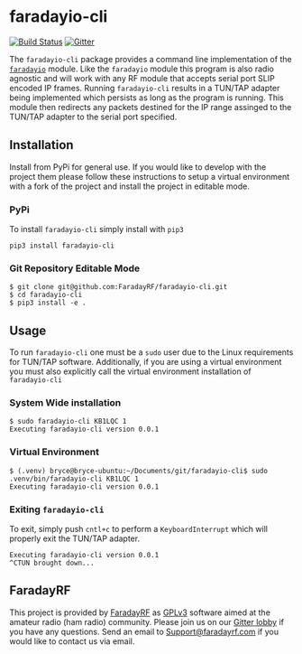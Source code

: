 # faradayio-cli
[![Build Status](https://travis-ci.org/FaradayRF/faradayio-cli.svg?branch=master)](https://travis-ci.org/FaradayRF/faradayio-cli) [![Gitter](https://img.shields.io/gitter/room/nwjs/nw.js.svg)](https://gitter.im/FaradayRF/Lobby)

The `faradayio-cli` package provides a command line implementation of the [`faradayio`](https://github.com/FaradayRF/faradayio) module. Like the `faradayio` module this program is also radio agnostic and will work with any RF module that accepts serial port SLIP encoded IP frames. Running `faradayio-cli` results in a TUN/TAP adapter being implemented which persists as long as the program is running. This module then redirects any packets destined for the IP range assinged to the TUN/TAP adapter to the serial port specified.
## Installation
Install from PyPi for general use. If you would like to develop with the project them please follow these instructions to setup a virtual environment with a fork of the project and install the project in editable mode.
### PyPi
To install `faradayio-cli` simply install with `pip3`
```
pip3 install faradayio-cli
```
### Git Repository Editable Mode
```
$ git clone git@github.com:FaradayRF/faradayio-cli.git
$ cd faradayio-cli
$ pip3 install -e .
```
## Usage
To run `faradayio-cli` one must be a `sudo` user due to the Linux requirements for TUN/TAP software. Additionally, if you are using a virtual environment you must also explicitly call the virtual environment installation of `faradayio-cli`

### System Wide installation
```
$ sudo faradayio-cli KB1LQC 1
Executing faradayio-cli version 0.0.1
```
### Virtual Environment
```
$ (.venv) bryce@bryce-ubuntu:~/Documents/git/faradayio-cli$ sudo .venv/bin/faradayio-cli KB1LQC 1
Executing faradayio-cli version 0.0.1
```
### Exiting `faradayio-cli`
To exit, simply push `cntl+c` to perform a `KeyboardInterrupt` which will properly exit the TUN/TAP adapter.
```
Executing faradayio-cli version 0.0.1
^CTUN brought down...
```
## FaradayRF
This project is provided by [FaradayRF](https://www.faradayrf.com) as [GPLv3](https://github.com/FaradayRF/faradayio/blob/master/LICENSE) software aimed at the amateur radio (ham radio) community. Please join us on our [Gitter lobby](https://gitter.im/FaradayRF/Lobby) if you have any questions. Send an email to [Support@faradayrf.com](Support@faradayrf.com) if you would like to contact us via email.
